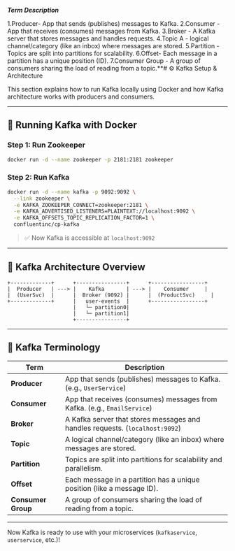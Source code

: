 
***Term	Description***

1.Producer-	App that sends (publishes) messages to Kafka.
2.Consumer - App that receives (consumes) messages from Kafka.
3.Broker	- A Kafka server that stores messages and handles requests.
4.Topic	A - logical channel/category (like an inbox) where messages are stored.
5.Partition -	Topics are split into partitions for scalability.
6.Offset-	Each message in a partition has a unique position (ID).
7.Consumer Group -	A group of consumers sharing the load of reading from a topic.**# ⚙️ Kafka Setup & Architecture

This section explains how to run Kafka locally using Docker and how Kafka architecture works with producers and consumers.

---

## 🐳 Running Kafka with Docker

### Step 1: Run Zookeeper

```bash
docker run -d --name zookeeper -p 2181:2181 zookeeper
```

### Step 2: Run Kafka

```bash
docker run -d --name kafka -p 9092:9092 \
  --link zookeeper \
  -e KAFKA_ZOOKEEPER_CONNECT=zookeeper:2181 \
  -e KAFKA_ADVERTISED_LISTENERS=PLAINTEXT://localhost:9092 \
  -e KAFKA_OFFSETS_TOPIC_REPLICATION_FACTOR=1 \
  confluentinc/cp-kafka
```

> ✅ Now Kafka is accessible at `localhost:9092`

---

## 🧠 Kafka Architecture Overview

```
+-------------+      +----------------+      +-----------------+
|  Producer   | ---> |    Kafka       | ---> |    Consumer     |
|  (UserSvc)  |      |  Broker (9092) |      |  (ProductSvc)     |
+-------------+      |   user-events  |      +-----------------+
                     |   └─ partition0|
                     |   └─ partition1|
                     +----------------+
```

---

## 📖 Kafka Terminology

| Term             | Description                                                                 |
|------------------|-----------------------------------------------------------------------------|
| **Producer**     | App that sends (publishes) messages to Kafka. (e.g., `UserService`)         |
| **Consumer**     | App that receives (consumes) messages from Kafka. (e.g., `EmailService`)    |
| **Broker**       | A Kafka server that stores messages and handles requests. (`localhost:9092`)|
| **Topic**        | A logical channel/category (like an inbox) where messages are stored.       |
| **Partition**    | Topics are split into partitions for scalability and parallelism.           |
| **Offset**       | Each message in a partition has a unique position (like a message ID).      |
| **Consumer Group** | A group of consumers sharing the load of reading from a topic.           |

---

Now Kafka is ready to use with your microservices (`kafkaservice`, `userservice`, etc.)!
